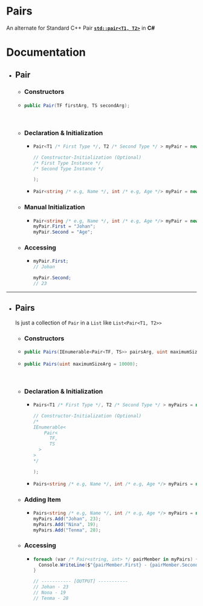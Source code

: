 # Pairs
An alternate for Standard C++ Pair [**`std::pair<T1, T2>`**](https://cplusplus.com/reference/utility/pair/pair/) in **C#**

# Documentation

- ## Pair
  - ### Constructors
  - ```C#
    public Pair(TF firstArg, TS secondArg);
    ```
    <br>
  - ### Declaration & Initialization
    - ```C#
      Pair<T1 /* First Type */, T2 /* Second Type */ > myPair = new(
      
      // Constructor-Initialization (Optional)
      /* First Type Instance */
      /* Second Type Instance */
      
      );
      ```

    - ```C#
      Pair<string /* e.g, Name */, int /* e.g, Age */> myPair = new("Johan", 23);
      ```
  - ### Manual Initialization
    - ```C#
      Pair<string /* e.g, Name */, int /* e.g, Age */> myPair = new();
      myPair.First = "Johan";
      myPair.Second = "Age";
      ```
      
  - ### Accessing
    - ```C#
      myPair.First;
      // Johan
      
      myPair.Second;
      // 23
      ```

----

- ## Pairs
  Is just a collection of `Pair` in a `List` like `List<Pair<T1, T2>>`
  - ### Constructors
  - ```C#
    public Pairs(IEnumerable<Pair<TF, TS>> pairsArg, uint maximumSizeArg = 10000);
    ```
  - ```C#
    public Pairs(uint maximumSizeArg = 10000);
    ```
    <br>
  - ### Declaration & Initialization
    - ```C#
      Pairs<T1 /* First Type */, T2 /* Second Type */ > myPairs = new(
      
      // Constructor-Initialization (Optional)
      /*
      IEnumerable<
          Pair<
            TF,
            TS
        >
      >
      */
      
      );
      ```

    - ```C#
      Pairs<string /* e.g, Name */, int /* e.g, Age */> myPairs = new();
      ```
  - ### Adding Item
    - ```C#
      Pairs<string /* e.g, Name */, int /* e.g, Age */> myPairs = new();
      myPairs.Add("Johan", 23);
      myPairs.Add("Nina", 19);
      myPairs.Add("Tenma", 28);
      ```
      
  - ### Accessing
    - ```C#
      foreach (var /* Pair<string, int> */ pairMember in myPairs) {
        Console.WriteLine($"{pairMember.First} - {pairMember.Second}");
      }
      
      // ----------- [OUTPUT] -----------
      // Johan - 23
      // Nona - 19
      // Tenma - 28
      ```
